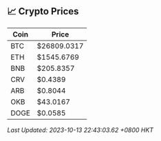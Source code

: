 ## 📈 Crypto Prices

| Coin | Price |
| ---- | ----- |
| BTC | $26809.0317 |
| ETH | $1545.6769 |
| BNB | $205.8357 |
| CRV | $0.4389 |
| ARB | $0.8044 |
| OKB | $43.0167 |
| DOGE | $0.0585 |

_Last Updated: 2023-10-13 22:43:03.62 +0800 HKT_